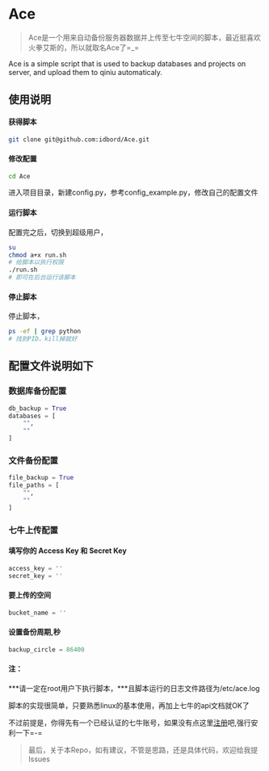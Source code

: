 # Ace
> Ace是一个用来自动备份服务器数据并上传至七牛空间的脚本，最近挺喜欢火拳艾斯的，所以就取名Ace了=_=

Ace is a simple script that is used to backup databases and projects on server, and upload them to qiniu automaticaly.

## 使用说明
#### 获得脚本
```sh
git clone git@github.com:idbord/Ace.git
```
#### 修改配置
```sh
cd Ace
```
进入项目目录，新建config.py，参考config_example.py，修改自己的配置文件

#### 运行脚本
配置完之后，切换到超级用户，
```sh
su
chmod a+x run.sh
# 给脚本以执行权限
./run.sh
# 即可在后台运行该脚本
```
#### 停止脚本
停止脚本，
```sh
ps -ef | grep python 
# 找到PID，kill掉就好
```
## 配置文件说明如下

### 数据库备份配置
```py
db_backup = True
databases = [
    "",
    ""
]
```
### 文件备份配置
```py
file_backup = True
file_paths = [
    "",
    ""
]
```
### 七牛上传配置
#### 填写你的 Access Key 和 Secret Key
```py
access_key = ''
secret_key = ''
```
#### 要上传的空间
```py
bucket_name = ''
```
#### 设置备份周期,秒
```py
backup_circle = 86400
```
#### 注：
***请一定在root用户下执行脚本，***且脚本运行的日志文件路径为/etc/ace.log

脚本的实现很简单，只要熟悉linux的基本使用，再加上七牛的api文档就OK了

不过前提是，你得先有一个已经认证的七牛账号，如果没有点这里[注册](https://portal.qiniu.com/signup?code=3li1yib3yqg5u)吧,强行安利一下=-=

> 最后，关于本Repo，如有建议，不管是思路，还是具体代码，欢迎给我提Issues